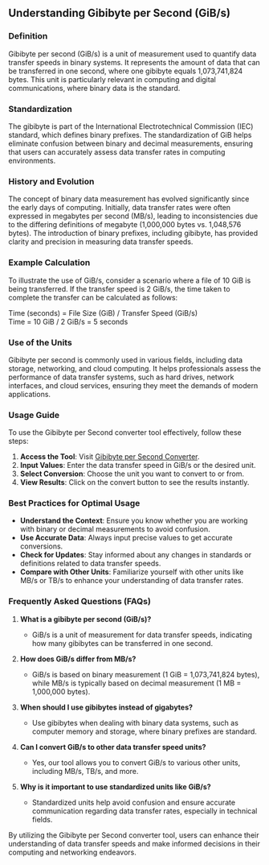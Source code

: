 ## Understanding Gibibyte per Second (GiB/s)

### Definition
Gibibyte per second (GiB/s) is a unit of measurement used to quantify data transfer speeds in binary systems. It represents the amount of data that can be transferred in one second, where one gibibyte equals 1,073,741,824 bytes. This unit is particularly relevant in computing and digital communications, where binary data is the standard.

### Standardization
The gibibyte is part of the International Electrotechnical Commission (IEC) standard, which defines binary prefixes. The standardization of GiB helps eliminate confusion between binary and decimal measurements, ensuring that users can accurately assess data transfer rates in computing environments.

### History and Evolution
The concept of binary data measurement has evolved significantly since the early days of computing. Initially, data transfer rates were often expressed in megabytes per second (MB/s), leading to inconsistencies due to the differing definitions of megabyte (1,000,000 bytes vs. 1,048,576 bytes). The introduction of binary prefixes, including gibibyte, has provided clarity and precision in measuring data transfer speeds.

### Example Calculation
To illustrate the use of GiB/s, consider a scenario where a file of 10 GiB is being transferred. If the transfer speed is 2 GiB/s, the time taken to complete the transfer can be calculated as follows:

Time (seconds) = File Size (GiB) / Transfer Speed (GiB/s)  
Time = 10 GiB / 2 GiB/s = 5 seconds

### Use of the Units
Gibibyte per second is commonly used in various fields, including data storage, networking, and cloud computing. It helps professionals assess the performance of data transfer systems, such as hard drives, network interfaces, and cloud services, ensuring they meet the demands of modern applications.

### Usage Guide
To use the Gibibyte per Second converter tool effectively, follow these steps:

1. **Access the Tool**: Visit [Gibibyte per Second Converter](https://www.inayam.co/unit-converter/data_transfer_speed_binary).
2. **Input Values**: Enter the data transfer speed in GiB/s or the desired unit.
3. **Select Conversion**: Choose the unit you want to convert to or from.
4. **View Results**: Click on the convert button to see the results instantly.

### Best Practices for Optimal Usage
- **Understand the Context**: Ensure you know whether you are working with binary or decimal measurements to avoid confusion.
- **Use Accurate Data**: Always input precise values to get accurate conversions.
- **Check for Updates**: Stay informed about any changes in standards or definitions related to data transfer speeds.
- **Compare with Other Units**: Familiarize yourself with other units like MB/s or TB/s to enhance your understanding of data transfer rates.

### Frequently Asked Questions (FAQs)

1. **What is a gibibyte per second (GiB/s)?**
   - GiB/s is a unit of measurement for data transfer speeds, indicating how many gibibytes can be transferred in one second.

2. **How does GiB/s differ from MB/s?**
   - GiB/s is based on binary measurement (1 GiB = 1,073,741,824 bytes), while MB/s is typically based on decimal measurement (1 MB = 1,000,000 bytes).

3. **When should I use gibibytes instead of gigabytes?**
   - Use gibibytes when dealing with binary data systems, such as computer memory and storage, where binary prefixes are standard.

4. **Can I convert GiB/s to other data transfer speed units?**
   - Yes, our tool allows you to convert GiB/s to various other units, including MB/s, TB/s, and more.

5. **Why is it important to use standardized units like GiB/s?**
   - Standardized units help avoid confusion and ensure accurate communication regarding data transfer rates, especially in technical fields.

By utilizing the Gibibyte per Second converter tool, users can enhance their understanding of data transfer speeds and make informed decisions in their computing and networking endeavors.